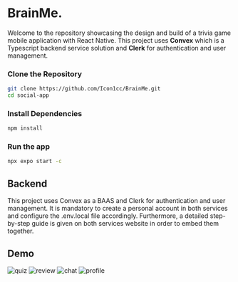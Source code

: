 # BrainMe.
Welcome to the repository showcasing the design and build of a trivia game mobile application with React Native. This project uses **Convex** which is a Typescript backend service solution and **Clerk** for authentication and user management. 

### Clone the Repository

```bash
git clone https://github.com/Icon1cc/BrainMe.git
cd social-app
```

### Install Dependencies

```bash
npm install
```

### Run the app

```bash
npx expo start -c
```

## Backend

This project uses Convex as a BAAS and Clerk for authentication and user management. It is mandatory to create a personal account in both services and configure the .env.local file accordingly. Furthermore, a detailed step-by-step guide is given on both services website in order to embed them together.

## Demo
![quiz](https://github.com/user-attachments/assets/930cf37d-eade-4cb2-8c6e-8c40f06e7d33) ![review](https://github.com/user-attachments/assets/c3f2e4f0-840d-4221-82b1-87521288c731)
![chat](https://github.com/user-attachments/assets/bfcbd311-2dc0-4129-99dd-652126943bb7) ![profile](https://github.com/user-attachments/assets/a20fc6c2-9e21-400a-80d4-d9b7b662a81a)



